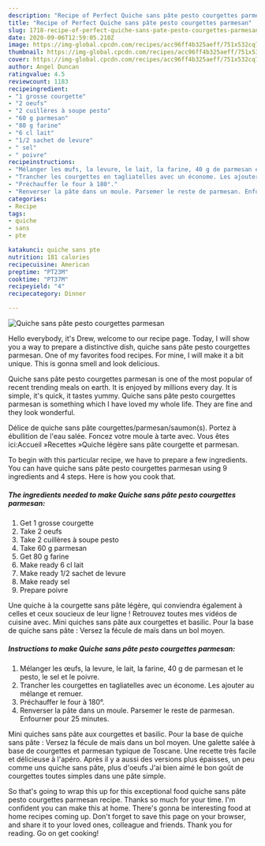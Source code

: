 ```yaml
---
description: "Recipe of Perfect Quiche sans pâte pesto courgettes parmesan"
title: "Recipe of Perfect Quiche sans pâte pesto courgettes parmesan"
slug: 1718-recipe-of-perfect-quiche-sans-pate-pesto-courgettes-parmesan
date: 2020-09-06T12:59:05.210Z
image: https://img-global.cpcdn.com/recipes/acc96ff4b325aeff/751x532cq70/quiche-sans-pate-pesto-courgettes-parmesan-photo-principale-de-la-recette.jpg
thumbnail: https://img-global.cpcdn.com/recipes/acc96ff4b325aeff/751x532cq70/quiche-sans-pate-pesto-courgettes-parmesan-photo-principale-de-la-recette.jpg
cover: https://img-global.cpcdn.com/recipes/acc96ff4b325aeff/751x532cq70/quiche-sans-pate-pesto-courgettes-parmesan-photo-principale-de-la-recette.jpg
author: Angel Duncan
ratingvalue: 4.5
reviewcount: 1183
recipeingredient:
- "1 grosse courgette"
- "2 oeufs"
- "2 cuillères à soupe pesto"
- "60 g parmesan"
- "80 g farine"
- "6 cl lait"
- "1/2 sachet de levure"
- " sel"
- " poivre"
recipeinstructions:
- "Mélanger les œufs, la levure, le lait, la farine, 40 g de parmesan et le pesto, le sel et le poivre."
- "Trancher les courgettes en tagliatelles avec un économe. Les ajouter au mélange et remuer."
- "Préchauffer le four à 180°."
- "Renverser la pâte dans un moule. Parsemer le reste de parmesan. Enfourner pour 25 minutes."
categories:
- Recipe
tags:
- quiche
- sans
- pte

katakunci: quiche sans pte 
nutrition: 181 calories
recipecuisine: American
preptime: "PT23M"
cooktime: "PT37M"
recipeyield: "4"
recipecategory: Dinner

---
```



![Quiche sans pâte pesto courgettes parmesan](https://img-global.cpcdn.com/recipes/acc96ff4b325aeff/751x532cq70/quiche-sans-pate-pesto-courgettes-parmesan-photo-principale-de-la-recette.jpg)

Hello everybody, it's Drew, welcome to our recipe page. Today, I will show you a way to prepare a distinctive dish, quiche sans pâte pesto courgettes parmesan. One of my favorites food recipes. For mine, I will make it a bit unique. This is gonna smell and look delicious.

Quiche sans pâte pesto courgettes parmesan is one of the most popular of recent trending meals on earth. It is enjoyed by millions every day. It is simple, it's quick, it tastes yummy. Quiche sans pâte pesto courgettes parmesan is something which I have loved my whole life. They are fine and they look wonderful.

Délice de quiche sans pâte courgettes/parmesan/saumon(s). Portez à ébullition de l&#39;eau salée. Foncez votre moule à tarte avec. Vous êtes ici:Accueil »Recettes »Quiche légère sans pâte courgette et parmesan.


To begin with this particular recipe, we have to prepare a few ingredients. You can have quiche sans pâte pesto courgettes parmesan using 9 ingredients and 4 steps. Here is how you cook that.

<!--inarticleads1-->

##### The ingredients needed to make Quiche sans pâte pesto courgettes parmesan:

1. Get 1 grosse courgette
1. Take 2 oeufs
1. Take 2 cuillères à soupe pesto
1. Take 60 g parmesan
1. Get 80 g farine
1. Make ready 6 cl lait
1. Make ready 1/2 sachet de levure
1. Make ready  sel
1. Prepare  poivre


Une quiche à la courgette sans pâte légère, qui conviendra également à celles et ceux soucieux de leur ligne ! Retrouvez toutes mes vidéos de cuisine avec. Mini quiches sans pâte aux courgettes et basilic. Pour la base de quiche sans pâte : Versez la fécule de maïs dans un bol moyen. 

<!--inarticleads2-->

##### Instructions to make Quiche sans pâte pesto courgettes parmesan:

1. Mélanger les œufs, la levure, le lait, la farine, 40 g de parmesan et le pesto, le sel et le poivre.
1. Trancher les courgettes en tagliatelles avec un économe. Les ajouter au mélange et remuer.
1. Préchauffer le four à 180°.
1. Renverser la pâte dans un moule. Parsemer le reste de parmesan. Enfourner pour 25 minutes.


Mini quiches sans pâte aux courgettes et basilic. Pour la base de quiche sans pâte : Versez la fécule de maïs dans un bol moyen. Une galette salée à base de courgettes et parmesan typique de Toscane. Une recette très facile et délicieuse à l&#39;apéro. Après il y a aussi des versions plus épaisses, un peu comme uns quiche sans pâte, plus d&#39;oeufs J&#39;ai bien aimé le bon goût de courgettes toutes simples dans une pâte simple. 

So that's going to wrap this up for this exceptional food quiche sans pâte pesto courgettes parmesan recipe. Thanks so much for your time. I'm confident you can make this at home. There's gonna be interesting food at home recipes coming up. Don't forget to save this page on your browser, and share it to your loved ones, colleague and friends. Thank you for reading. Go on get cooking!
